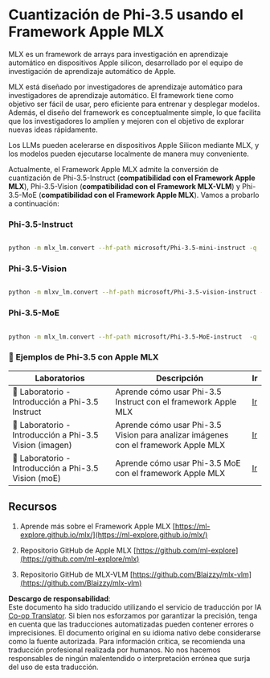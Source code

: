 <!--
CO_OP_TRANSLATOR_METADATA:
{
  "original_hash": "ec5e22bbded16acb7bdb9fa568ab5781",
  "translation_date": "2025-03-27T08:23:59+00:00",
  "source_file": "md\\01.Introduction\\04\\UsingAppleMLXQuantifyingPhi.md",
  "language_code": "es"
}
-->
# **Cuantización de Phi-3.5 usando el Framework Apple MLX**

MLX es un framework de arrays para investigación en aprendizaje automático en dispositivos Apple silicon, desarrollado por el equipo de investigación de aprendizaje automático de Apple.

MLX está diseñado por investigadores de aprendizaje automático para investigadores de aprendizaje automático. El framework tiene como objetivo ser fácil de usar, pero eficiente para entrenar y desplegar modelos. Además, el diseño del framework es conceptualmente simple, lo que facilita que los investigadores lo amplíen y mejoren con el objetivo de explorar nuevas ideas rápidamente.

Los LLMs pueden acelerarse en dispositivos Apple Silicon mediante MLX, y los modelos pueden ejecutarse localmente de manera muy conveniente.

Actualmente, el Framework Apple MLX admite la conversión de cuantización de Phi-3.5-Instruct (**compatibilidad con el Framework Apple MLX**), Phi-3.5-Vision (**compatibilidad con el Framework MLX-VLM**) y Phi-3.5-MoE (**compatibilidad con el Framework Apple MLX**). Vamos a probarlo a continuación:

### **Phi-3.5-Instruct**

```bash

python -m mlx_lm.convert --hf-path microsoft/Phi-3.5-mini-instruct -q

```

### **Phi-3.5-Vision**

```bash

python -m mlxv_lm.convert --hf-path microsoft/Phi-3.5-vision-instruct -q

```

### **Phi-3.5-MoE**

```bash

python -m mlx_lm.convert --hf-path microsoft/Phi-3.5-MoE-instruct  -q

```

### **🤖 Ejemplos de Phi-3.5 con Apple MLX**

| Laboratorios    | Descripción | Ir |
| -------- | ------- |  ------- |
| 🚀 Laboratorio - Introducción a Phi-3.5 Instruct  | Aprende cómo usar Phi-3.5 Instruct con el framework Apple MLX   |  [Ir](../../../../../code/09.UpdateSamples/Aug/mlx-phi35-instruct.ipynb)    |
| 🚀 Laboratorio - Introducción a Phi-3.5 Vision (imagen) | Aprende cómo usar Phi-3.5 Vision para analizar imágenes con el framework Apple MLX     |  [Ir](../../../../../code/09.UpdateSamples/Aug/mlx-phi35-vision.ipynb)    |
| 🚀 Laboratorio - Introducción a Phi-3.5 Vision (moE)   | Aprende cómo usar Phi-3.5 MoE con el framework Apple MLX  |  [Ir](../../../../../code/09.UpdateSamples/Aug/mlx-phi35-moe.ipynb)    |

## **Recursos**

1. Aprende más sobre el Framework Apple MLX [https://ml-explore.github.io/mlx/](https://ml-explore.github.io/mlx/)

2. Repositorio GitHub de Apple MLX [https://github.com/ml-explore](https://github.com/ml-explore/mlx)

3. Repositorio GitHub de MLX-VLM [https://github.com/Blaizzy/mlx-vlm](https://github.com/Blaizzy/mlx-vlm)

**Descargo de responsabilidad**:  
Este documento ha sido traducido utilizando el servicio de traducción por IA [Co-op Translator](https://github.com/Azure/co-op-translator). Si bien nos esforzamos por garantizar la precisión, tenga en cuenta que las traducciones automatizadas pueden contener errores o imprecisiones. El documento original en su idioma nativo debe considerarse como la fuente autorizada. Para información crítica, se recomienda una traducción profesional realizada por humanos. No nos hacemos responsables de ningún malentendido o interpretación errónea que surja del uso de esta traducción.